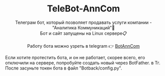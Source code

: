 <h1 align="center">TeleBot-AnnCom</h1>
<p align="center">
Телеграм бот, который позволяет продавать услуги компании - "Аналитика Коммуникаций"💼<br>
Бот и сайт запущены на Linux сервере📋<br><br>
Работу бота можно узреть в telegram 👉 <a href="https://t.me/practicIST_bot" target="_blank">BotAnnCom</a>
</p>

Если хотите протестить бота, и он не работает, скорее всего, его отключили на сервере, попробуйте создать новый через BotFather. в Тг.<br>
После засуньте токен бота в файл "Botback/config.py".<br><br>
